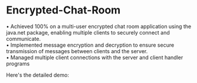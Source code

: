 # Encrypted-Chat-Room

•	Achieved 100% on a multi-user encrypted chat room application using the java.net package, enabling multiple clients to securely connect and communicate. <br>
•	Implemented message encryption and decryption to ensure secure transmission of messages between clients and the server. <br>
•	Managed multiple client connections with the server and client handler programs

Here's the detailed demo: 
